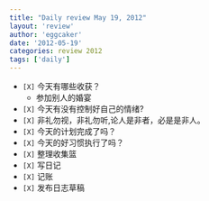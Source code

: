 ```yaml
---
title: "Daily review May 19, 2012" 
layout: 'review'
author: 'eggcaker'
date: '2012-05-19'
categories: review 2012
tags: ['daily']
---
```



  * `[X]` 今天有哪些收获？ 
    * 参加别人的婚宴 
  * `[X]` 今天有没有控制好自己的情绪? 
  * `[X]` 非礼勿视，非礼勿听,论人是非者，必是是非人。 
  * `[X]` 今天的计划完成了吗？ 
  * `[X]` 今天的好习惯执行了吗？ 
  * `[X]` 整理收集篮 
  * `[X]` 写日记 
  * `[X]` 记账 
  * `[X]` 发布日志草稿 

